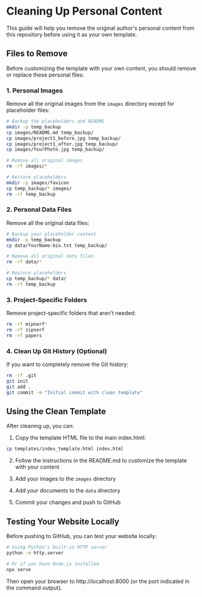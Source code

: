 # Cleaning Up Personal Content

This guide will help you remove the original author's personal content from this repository before using it as your own template.

## Files to Remove

Before customizing the template with your own content, you should remove or replace these personal files:

### 1. Personal Images

Remove all the original images from the `images` directory except for placeholder files:
```bash
# Backup the placeholders and README
mkdir -p temp_backup
cp images/README.md temp_backup/
cp images/project1_before.jpg temp_backup/
cp images/project1_after.jpg temp_backup/
cp images/YourPhoto.jpg temp_backup/

# Remove all original images
rm -rf images/*

# Restore placeholders
mkdir -p images/favicon
cp temp_backup/* images/
rm -rf temp_backup
```

### 2. Personal Data Files

Remove all the original data files:
```bash
# Backup your placeholder content
mkdir -p temp_backup
cp data/YourName-bio.txt temp_backup/

# Remove all original data files
rm -rf data/*

# Restore placeholders
cp temp_backup/* data/
rm -rf temp_backup
```

### 3. Project-Specific Folders

Remove project-specific folders that aren't needed:
```bash
rm -rf mipnerf*
rm -rf zipnerf
rm -rf papers
```

### 4. Clean Up Git History (Optional)

If you want to completely remove the Git history:
```bash
rm -rf .git
git init
git add .
git commit -m "Initial commit with clean template"
```

## Using the Clean Template

After cleaning up, you can:

1. Copy the template HTML file to the main index.html:
```bash
cp templates/index_template.html index.html
```

2. Follow the instructions in the README.md to customize the template with your content

3. Add your images to the `images` directory

4. Add your documents to the `data` directory

5. Commit your changes and push to GitHub

## Testing Your Website Locally

Before pushing to GitHub, you can test your website locally:
```bash
# Using Python's built-in HTTP server
python -m http.server

# Or if you have Node.js installed
npx serve
```

Then open your browser to http://localhost:8000 (or the port indicated in the command output). 